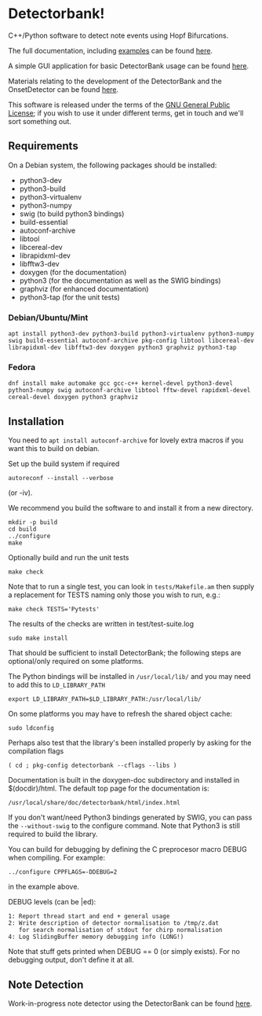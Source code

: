 # Detectorbank!

C++/Python software to detect note events using Hopf Bifurcations.

The full documentation, including [examples](https://keziah55.github.io/DetectorBank/PythonExamples.html) 
can be found [here](https://keziah55.github.io/DetectorBank/).

A simple GUI application for basic DetectorBank usage can be found [here](https://github.com/keziah55/detectorbank-gui).

Materials relating to the development of the DetectorBank and the 
OnsetDetector can be found [here](https://github.com/keziah55/ExtraThesisMaterial).

This software is released under the terms of the 
[GNU General Public License](https://www.gnu.org/licenses/gpl-3.0.en.html);
if you wish to use it under different terms, get in touch and we'll sort 
something out.

## Requirements

On a Debian system, the following packages should be installed:

* python3-dev
* python3-build
* python3-virtualenv
* python3-numpy
* swig (to build python3 bindings)
* build-essential
* autoconf-archive
* libtool
* libcereal-dev
* librapidxml-dev
* libfftw3-dev
* doxygen (for the documentation)
* python3 (for the documentation as well as the SWIG bindings)
* graphviz (for enhanced documentation)
* python3-tap (for the unit tests)

### Debian/Ubuntu/Mint

```
apt install python3-dev python3-build python3-virtualenv python3-numpy swig build-essential autoconf-archive pkg-config libtool libcereal-dev librapidxml-dev libfftw3-dev doxygen python3 graphviz python3-tap
```

### Fedora

```
dnf install make automake gcc gcc-c++ kernel-devel python3-devel python3-numpy swig autoconf-archive libtool fftw-devel rapidxml-devel cereal-devel doxygen python3 graphviz
```

## Installation

You need to `apt install autoconf-archive` for lovely
extra macros if you want this to build on debian.

Set up the build system if required

```
autoreconf --install --verbose
```

(or -iv).

We recommend you build the software to and install it from
a new directory.

```
mkdir -p build
cd build
../configure
make
```

Optionally build and run the unit tests

```
make check
```

Note that to run a single test, you can look in `tests/Makefile.am` then supply a replacement for TESTS naming
only those you wish to run, e.g.:

```
make check TESTS='Pytests'
```

The results of the checks are written in test/test-suite.log

```
sudo make install
```

That should be sufficient to install DetectorBank; the following steps are 
optional/only required on some platforms.

The Python bindings will be installed in `/usr/local/lib/` 
and you may need to add this to `LD_LIBRARY_PATH`
```
export LD_LIBRARY_PATH=$LD_LIBRARY_PATH:/usr/local/lib/
```

On some platforms you may have to refresh the shared object cache:

```
sudo ldconfig
```

Perhaps also test that the library's been installed properly by asking
for the compilation flags

```
( cd ; pkg-config detectorbank --cflags --libs )
```

Documentation is built in the doxygen-doc subdirectory and installed
in $(docdir)/html. The default top page for the documentation is:

```
/usr/local/share/doc/detectorbank/html/index.html
```

If you don't want/need Python3 bindings generated by SWIG, you can
pass the `--without-swig` to the configure command. Note that Python3
is still required to build the library.

You can build for debugging by defining the C preprocesor macro DEBUG when
compiling. For example:

```
../configure CPPFLAGS=-DDEBUG=2
```

in the example above.

DEBUG levels (can be |ed):

    1: Report thread start and end + general usage
    2: Write description of detector normalisation to /tmp/z.dat
       for search normalisation of stdout for chirp normalisation
    4: Log SlidingBuffer memory debugging info (LONG!)

Note that stuff gets printed when DEBUG == 0 (or simply exists).
For no debugging output, don't define it at all.

## Note Detection

Work-in-progress note detector using the DetectorBank can be found [here](https://github.com/keziah55/NoteDetector).
